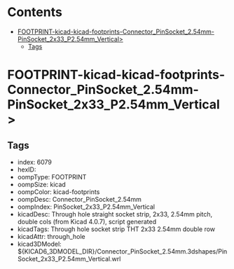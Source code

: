 



Contents
========

* [FOOTPRINT-kicad-kicad-footprints-Connector_PinSocket_2.54mm-PinSocket_2x33_P2.54mm_Vertical>](#footprint-kicad-kicad-footprints-connector_pinsocket_254mm-pinsocket_2x33_p254mm_vertical)
	* [Tags](#tags)

# FOOTPRINT-kicad-kicad-footprints-Connector_PinSocket_2.54mm-PinSocket_2x33_P2.54mm_Vertical>

## Tags

- index: 6079
- hexID: 
- oompType: FOOTPRINT
- oompSize: kicad
- oompColor: kicad-footprints
- oompDesc: Connector_PinSocket_2.54mm
- oompIndex: PinSocket_2x33_P2.54mm_Vertical
- kicadDesc: Through hole straight socket strip, 2x33, 2.54mm pitch, double cols (from Kicad 4.0.7), script generated
- kicadTags: Through hole socket strip THT 2x33 2.54mm double row
- kicadAttr: through_hole
- kicad3DModel: ${KICAD6_3DMODEL_DIR}/Connector_PinSocket_2.54mm.3dshapes/PinSocket_2x33_P2.54mm_Vertical.wrl

